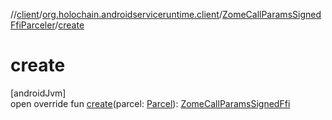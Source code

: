 //[client](../../../index.md)/[org.holochain.androidserviceruntime.client](../index.md)/[ZomeCallParamsSignedFfiParceler](index.md)/[create](create.md)

# create

[androidJvm]\
open override fun [create](create.md)(parcel: [Parcel](https://developer.android.com/reference/kotlin/android/os/Parcel.html)): [ZomeCallParamsSignedFfi](../-zome-call-params-signed-ffi/index.md)
